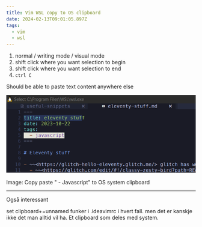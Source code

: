 ```yaml
---
title: Vim WSL copy to OS clipboard
date: 2024-02-13T09:01:05.897Z
tags:
  - vim
  - wsl
---
```


1. normal / writing mode / visual mode
2. shift click where you want selection to begin
3. shift click where you want selection to end
3. `ctrl C`

Should be able to paste text content anywhere else


![copy from vim wsl](/images/copy-from-vim-wsl.png)

Image: Copy paste "  - Javascript" to OS system clipboard



---
Også interessant

set clipboard+=unnamed funker i .ideavimrc i hvert fall. men det er kanskje ikke det man alltid vil ha. Et clipboard som deles med system.
